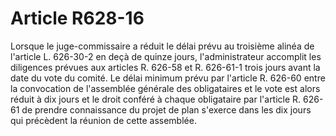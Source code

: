 # Article R628-16

<div align="left">Lorsque le juge-commissaire a réduit le délai prévu au troisième alinéa de l'article L. 626-30-2 en deçà de quinze jours, l'administrateur accomplit les diligences prévues aux articles R. 626-58 et R. 626-61-1 trois jours avant la date du vote du comité. Le délai minimum prévu par l'article R. 626-60 entre la convocation de l'assemblée générale des obligataires et le vote est alors réduit à dix jours et le droit conféré à chaque obligataire par l'article R. 626-61 de prendre connaissance du projet de plan s'exerce dans les dix jours qui précèdent la réunion de cette assemblée.<br/>
</div>
